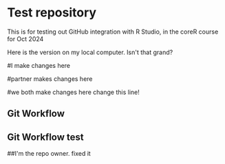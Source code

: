 # Test repository
This is for testing out GitHub integration with R Studio, in the coreR course for Oct 2024

Here is the version on my local computer. Isn't that grand?


#I make changes here


#partner makes changes here



#we both make changes here
change this line!

## Git Workflow

## Git Workflow test
##I'm the repo owner.
fixed it
